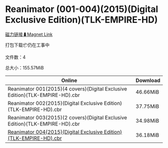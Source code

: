# Reanimator (001-004)(2015)(Digital Exclusive Edition)(TLK-EMPIRE-HD)

[磁力链接⬇Magnet Link](magnet:?xt=urn:btih:04438149d1dd84e41fe4f71a0cb18cecf58f6543&dn=Reanimator%20%28001-004%29%282015%29%28Digital%20Exclusive%20Edition%29%28TLK-EMPIRE-HD%29)

打包下载📦仍在工事中

文件数：4

总大小：155.57MiB

Online | Download
--- | ---
Reanimator 001(2015)(4 covers)(Digital Exclusive Edition)(TLK-EMPIRE-HD).cbr | 46.66MiB
Reanimator 002(2015)(Digital Exclusive Edition)(TLK-EMPIRE-HD).cbr | 37.75MiB
Reanimator 003(2015)(2 covers)(Digital Exclusive Edition)(TLK-EMPIRE-HD).cbr | 34.98MiB
[Reanimator 004(2015)(Digital Exclusive Edition)(TLK-EMPIRE-HD).cbr](https://github.com/alicewish/markdown/blob/master/comic/Reanimator-004-2015-Digital-Exclusive-Edition-TLK-EMPIRE-HD-cbr.md) | 36.18MiB